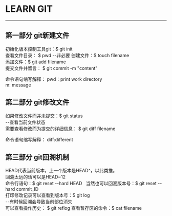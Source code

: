 # LEARN GIT
___

## 第一部分 git新建文件

初始化版本控制工具git：$ git init  
查看文件目录： $ pwd  --非必要
创建文件：$ touch filename  
添加文件：$ git add filename  
提交文件并留言： $ git commit -m "content"

命令语句缩写解释：
pwd：print work directory  
m: message  

## 第二部分 git修改文件

如果修改文件而并未提交：$ git status  
--查看当前文件状态  
需要查看修改而为提交的详细信息： $ git diff filename  

命令语句缩写解释：
diff:different

## 第三部分 git回溯机制

HEAD代表当前版本，上一个版本是HEAD^，以此类推。  
回溯太远的话可以是HEAD~12  
命令行语句：$ git reset --hard HEAD  
当然也可以回溯版本号：$ git reset --hard commit_ID  
打印修改记录可以查看到版本号：$ git log  
--有时候回溯会导致当前部位消失  
可以查看操作历史： $ git reflog
查看暂存区的命令：$ cat filename
